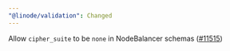 ```yaml
---
"@linode/validation": Changed
---
```


Allow `cipher_suite` to be `none` in NodeBalancer schemas ([#11515](https://github.com/linode/manager/pull/11515))
